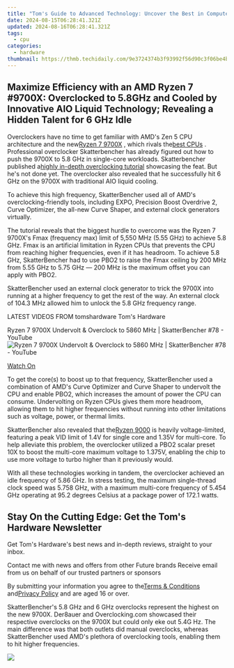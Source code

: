 ```yaml
---
title: "Tom's Guide to Advanced Technology: Uncover the Best in Computer Hardware"
date: 2024-08-15T06:28:41.321Z
updated: 2024-08-16T06:28:41.321Z
tags:
  - cpu
categories:
  - hardware
thumbnail: https://thmb.techidaily.com/9e3724374b3f93992f56d90c3f06be4bddda301db6e3204484fdd608537b1478.png
---
```


## Maximize Efficiency with an AMD Ryzen 7 #9700X: Overclocked to 5.8GHz and Cooled by Innovative AIO Liquid Technology; Revealing a Hidden Talent for 6 GHz Idle

Overclockers have no time to get familiar with AMD's Zen 5 CPU architecture and the new[Ryzen 7 9700X](https://www.tomshardware.com/pc-components/cpus/amd-ryzen-5-9600x-cpu-review) , which rivals the[best CPUs](https://www.tomshardware.com/reviews/best-cpus,3986.html) . Professional overclocker Skatterbencher has already figured out how to push the 9700X to 5.8 GHz in single-core workloads. Skatterbencher published a[highly in-depth overclocking tutorial](https://skatterbencher.com/2024/08/07/skatterbencher-78-ryzen-7-9700x-overclocked-to-5860-mhz/) showcasing the feat. But he's not done yet. The overclocker also revealed that he successfully hit 6 GHz on the 9700X with traditional AIO liquid cooling.

 To achieve this high frequency, SkatterBencher used all of AMD's overclocking-friendly tools, including EXPO, Precision Boost Overdrive 2, Curve Optimizer, the all-new Curve Shaper, and external clock generators virtually.

 The tutorial reveals that the biggest hurdle to overcome was the Ryzen 7 9700X's Fmax (frequency max) limit of 5,550 MHz (5.55 GHz) to achieve 5.8 GHz. Fmax is an artificial limitation in Ryzen CPUs that prevents the CPU from reaching higher frequencies, even if it has headroom. To achieve 5.8 GHz, SkatterBencher had to use PBO2 to raise the Fmax ceiling by 200 MHz from 5.55 GHz to 5.75 GHz — 200 MHz is the maximum offset you can apply with PBO2\.

 SkatterBencher used an external clock generator to trick the 9700X into running at a higher frequency to get the rest of the way. An external clock of 104.3 MHz allowed him to unlock the 5.8 GHz frequency range.

 LATEST VIDEOS FROM tomshardware Tom's Hardware

 Ryzen 7 9700X Undervolt & Overclock to 5860 MHz | SkatterBencher #78 - YouTube ![Ryzen 7 9700X Undervolt & Overclock to 5860 MHz | SkatterBencher #78 - YouTube](https://img.youtube.com/vi/3GV7q6CV7GY/maxresdefault.jpg)

[Watch On](https://youtu.be/3GV7q6CV7GY)

 To get the core(s) to boost up to that frequency, SkatterBencher used a combination of AMD's Curve Optimizer and Curve Shaper to undervolt the CPU and enable PBO2, which increases the amount of power the CPU can consume. Undervolting on Ryzen CPUs gives them more headroom, allowing them to hit higher frequencies without running into other limitations such as voltage, power, or thermal limits.

 SkatterBencher also revealed that the[Ryzen 9000](https://www.tomshardware.com/pc-components/cpus/amd-announces-zen-5-ryzen-9000-processors-launches-in-july-four-new-ryzen-9-7-and-5-processors-with-a-16-ipc-improvement) is heavily voltage-limited, featuring a peak VID limit of 1.4V for single core and 1.35V for multi-core. To help alleviate this problem, the overclocker utilized a PBO2 scalar preset 10X to boost the multi-core maximum voltage to 1.375V, enabling the chip to use more voltage to turbo higher than it previously would.

 With all these technologies working in tandem, the overclocker achieved an idle frequency of 5.86 GHz. In stress testing, the maximum single-thread clock speed was 5.758 GHz, with a maximum multi-core frequency of 5.454 GHz operating at 95.2 degrees Celsius at a package power of 172.1 watts.

## Stay On the Cutting Edge: Get the Tom's Hardware Newsletter

 Get Tom's Hardware's best news and in-depth reviews, straight to your inbox.

 Contact me with news and offers from other Future brands  Receive email from us on behalf of our trusted partners or sponsors

 By submitting your information you agree to the[Terms & Conditions](https://futureplc.com/terms-conditions/) and[Privacy Policy](https://futureplc.com/privacy-policy/) and are aged 16 or over.

 SkatterBencher's 5.8 GHz and 6 GHz overclocks represent the highest on the new 9700X. Der8auer and Overclocking.com showcased their respective overclocks on the 9700X but could only eke out 5.4G Hz. The main difference was that both outlets did manual overclocks, whereas SkatterBencher used AMD's plethora of overclocking tools, enabling them to hit higher frequencies.


<ins class="adsbygoogle"
     style="display:block"
     data-ad-format="autorelaxed"
     data-ad-client="ca-pub-7571918770474297"
     data-ad-slot="1223367746"></ins>



<ins class="adsbygoogle"
     style="display:block"
     data-ad-client="ca-pub-7571918770474297"
     data-ad-slot="8358498916"
     data-ad-format="auto"
     data-full-width-responsive="true"></ins>



<!-- affiliate ads begin -->
<a href="https://secure.2checkout.com/order/checkout.php?PRODS=4621764&QTY=1&AFFILIATE=108875&CART=1"><img src="https://www.x-mirage.com/x-mirage/img/page-home.jpg" border="0"></a>
<!-- affiliate ads end -->